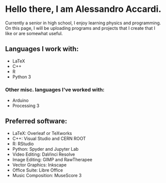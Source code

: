 # Hello there, I am Alessandro Accardi.
Currently a senior in high school, I enjoy learning physics and programming. On this page, I will be uploading programs and projects that I create that I like or are somewhat useful.

## Languages I work with:
- LaTeX
- C++
- R
- Python 3
### Other misc. languages I've worked with:
- Arduino
- Processing 3

## Preferred software:
- LaTeX: Overleaf or TeXworks
- C++: Visual Studio  and CERN ROOT
- R: RStudio
- Python: Spyder and Jupyter Lab
- Video Editing: DaVinci Resolve
- Image Editing: GIMP and RawTherapee
- Vector Graphics: Inkscape
- Office Suite: Libre Office
- Music Composition: MuseScore 3
